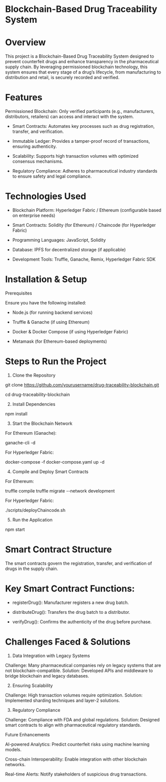 # Blockchain-Based Drug Traceability System

# Overview

This project is a Blockchain-Based Drug Traceability System designed to prevent counterfeit drugs and enhance transparency in the pharmaceutical supply chain. By leveraging permissioned blockchain technology, this system ensures that every stage of a drug’s lifecycle, from manufacturing to distribution and retail, is securely recorded and verified.

# Features

Permissioned Blockchain: Only verified participants (e.g., manufacturers, distributors, retailers) can access and interact with the system.

- Smart Contracts: Automates key processes such as drug registration, transfer, and verification.

- Immutable Ledger: Provides a tamper-proof record of transactions, ensuring authenticity.

- Scalability: Supports high transaction volumes with optimized consensus mechanisms.

- Regulatory Compliance: Adheres to pharmaceutical industry standards to ensure safety and legal compliance.

# Technologies Used

- Blockchain Platform: Hyperledger Fabric / Ethereum (configurable based on enterprise needs)

- Smart Contracts: Solidity (for Ethereum) / Chaincode (for Hyperledger Fabric)

- Programming Languages: JavaScript, Solidity

- Database: IPFS for decentralized storage (if applicable)

- Development Tools: Truffle, Ganache, Remix, Hyperledger Fabric SDK

# Installation & Setup

Prerequisites

Ensure you have the following installed:

- Node.js (for running backend services)

- Truffle & Ganache (if using Ethereum)

- Docker & Docker Compose (if using Hyperledger Fabric)

- Metamask (for Ethereum-based deployments)

# Steps to Run the Project

1. Clone the Repository

git clone https://github.com/yourusername/drug-traceability-blockchain.git

cd drug-traceability-blockchain

2. Install Dependencies

npm install

3. Start the Blockchain Network

For Ethereum (Ganache):

ganache-cli -d

For Hyperledger Fabric:

docker-compose -f docker-compose.yaml up -d

4. Compile and Deploy Smart Contracts

For Ethereum:

truffle compile
truffle migrate --network development

For Hyperledger Fabric:

./scripts/deployChaincode.sh

5. Run the Application

npm start

# Smart Contract Structure

The smart contracts govern the registration, transfer, and verification of drugs in the supply chain.

# Key Smart Contract Functions:

- registerDrug(): Manufacturer registers a new drug batch.

- distributeDrug(): Transfers the drug batch to a distributor.

- verifyDrug(): Confirms the authenticity of the drug before purchase.


# Challenges Faced & Solutions

1. Data Integration with Legacy Systems

Challenge: Many pharmaceutical companies rely on legacy systems that are not blockchain-compatible.
Solution: Developed APIs and middleware to bridge blockchain and legacy databases.

2. Ensuring Scalability

Challenge: High transaction volumes require optimization.
Solution: Implemented sharding techniques and layer-2 solutions.

3. Regulatory Compliance

Challenge: Compliance with FDA and global regulations.
Solution: Designed smart contracts to align with pharmaceutical regulatory standards.

Future Enhancements

AI-powered Analytics: Predict counterfeit risks using machine learning models.

Cross-chain Interoperability: Enable integration with other blockchain networks.

Real-time Alerts: Notify stakeholders of suspicious drug transactions.
